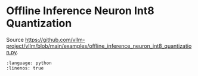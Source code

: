 # Offline Inference Neuron Int8 Quantization

Source <https://github.com/vllm-project/vllm/blob/main/examples/offline_inference_neuron_int8_quantization.py>.

```{literalinclude} ../../../../examples/offline_inference_neuron_int8_quantization.py
:language: python
:linenos: true
```
